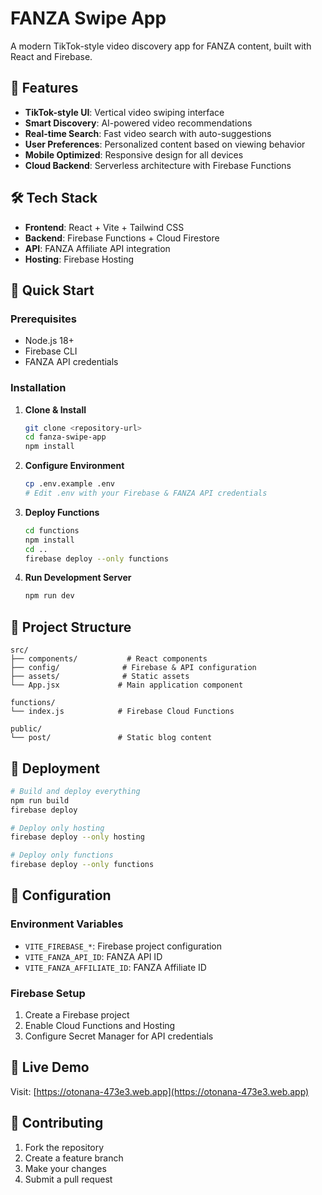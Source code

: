 # FANZA Swipe App

A modern TikTok-style video discovery app for FANZA content, built with React and Firebase.

## 🚀 Features

- **TikTok-style UI**: Vertical video swiping interface
- **Smart Discovery**: AI-powered video recommendations
- **Real-time Search**: Fast video search with auto-suggestions
- **User Preferences**: Personalized content based on viewing behavior
- **Mobile Optimized**: Responsive design for all devices
- **Cloud Backend**: Serverless architecture with Firebase Functions

## 🛠️ Tech Stack

- **Frontend**: React + Vite + Tailwind CSS
- **Backend**: Firebase Functions + Cloud Firestore
- **API**: FANZA Affiliate API integration
- **Hosting**: Firebase Hosting

## 🏃 Quick Start

### Prerequisites
- Node.js 18+ 
- Firebase CLI
- FANZA API credentials

### Installation

1. **Clone & Install**
   ```bash
   git clone <repository-url>
   cd fanza-swipe-app
   npm install
   ```

2. **Configure Environment**
   ```bash
   cp .env.example .env
   # Edit .env with your Firebase & FANZA API credentials
   ```

3. **Deploy Functions**
   ```bash
   cd functions
   npm install
   cd ..
   firebase deploy --only functions
   ```

4. **Run Development Server**
   ```bash
   npm run dev
   ```

## 📁 Project Structure

```
src/
├── components/           # React components
├── config/              # Firebase & API configuration  
├── assets/              # Static assets
└── App.jsx             # Main application component

functions/
└── index.js            # Firebase Cloud Functions

public/
└── post/               # Static blog content
```

## 🚀 Deployment

```bash
# Build and deploy everything
npm run build
firebase deploy

# Deploy only hosting
firebase deploy --only hosting

# Deploy only functions  
firebase deploy --only functions
```

## 🔧 Configuration

### Environment Variables
- `VITE_FIREBASE_*`: Firebase project configuration
- `VITE_FANZA_API_ID`: FANZA API ID
- `VITE_FANZA_AFFILIATE_ID`: FANZA Affiliate ID

### Firebase Setup
1. Create a Firebase project
2. Enable Cloud Functions and Hosting
3. Configure Secret Manager for API credentials

## 📱 Live Demo

Visit: [https://otonana-473e3.web.app](https://otonana-473e3.web.app)

## 🤝 Contributing

1. Fork the repository
2. Create a feature branch
3. Make your changes
4. Submit a pull request
